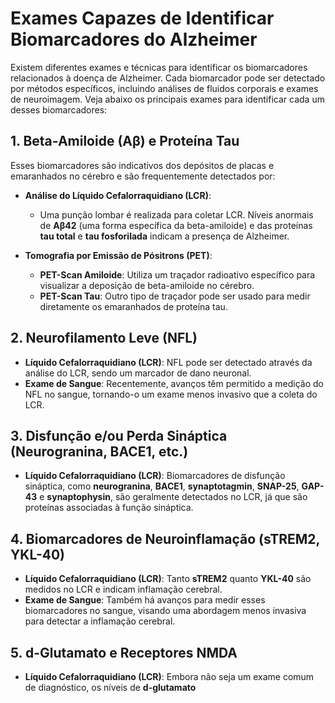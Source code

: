 # Exames Capazes de Identificar Biomarcadores do Alzheimer

Existem diferentes exames e técnicas para identificar os biomarcadores relacionados à doença de Alzheimer. Cada biomarcador pode ser detectado por métodos específicos, incluindo análises de fluidos corporais e exames de neuroimagem. Veja abaixo os principais exames para identificar cada um desses biomarcadores:

## 1. Beta-Amiloide (Aβ) e Proteína Tau
Esses biomarcadores são indicativos dos depósitos de placas e emaranhados no cérebro e são frequentemente detectados por:

- **Análise do Líquido Cefalorraquidiano (LCR)**:
  - Uma punção lombar é realizada para coletar LCR. Níveis anormais de **Aβ42** (uma forma específica da beta-amiloide) e das proteínas **tau total** e **tau fosforilada** indicam a presença de Alzheimer.

- **Tomografia por Emissão de Pósitrons (PET)**:
  - **PET-Scan Amiloide**: Utiliza um traçador radioativo específico para visualizar a deposição de beta-amiloide no cérebro.
  - **PET-Scan Tau**: Outro tipo de traçador pode ser usado para medir diretamente os emaranhados de proteína tau.

## 2. Neurofilamento Leve (NFL)
- **Líquido Cefalorraquidiano (LCR)**: NFL pode ser detectado através da análise do LCR, sendo um marcador de dano neuronal.
- **Exame de Sangue**: Recentemente, avanços têm permitido a medição do NFL no sangue, tornando-o um exame menos invasivo que a coleta do LCR.

## 3. Disfunção e/ou Perda Sináptica (Neurogranina, BACE1, etc.)
- **Líquido Cefalorraquidiano (LCR)**: Biomarcadores de disfunção sináptica, como **neurogranina**, **BACE1**, **synaptotagmin**, **SNAP-25**, **GAP-43** e **synaptophysin**, são geralmente detectados no LCR, já que são proteínas associadas à função sináptica.

## 4. Biomarcadores de Neuroinflamação (sTREM2, YKL-40)
- **Líquido Cefalorraquidiano (LCR)**: Tanto **sTREM2** quanto **YKL-40** são medidos no LCR e indicam inflamação cerebral.
- **Exame de Sangue**: Também há avanços para medir esses biomarcadores no sangue, visando uma abordagem menos invasiva para detectar a inflamação cerebral.

## 5. d-Glutamato e Receptores NMDA
- **Líquido Cefalorraquidiano (LCR)**: Embora não seja um exame comum de diagnóstico, os níveis de **d-glutamato**